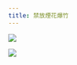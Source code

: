 ```yaml
---
title: 禁放煙花爆竹
---
```

![](https://image.bigdaddyxi.top/Image_10478542011262.jpg)
<!--more-->
![](/8964/Image_10478542011262.jpg)

